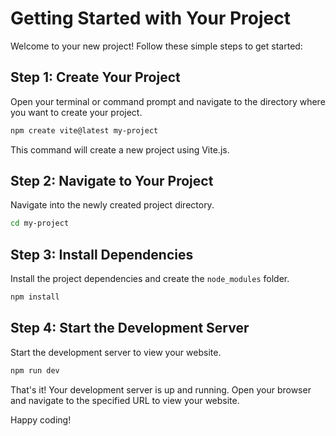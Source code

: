 
# Getting Started with Your Project

 Welcome to your new project! Follow these simple steps to get started:
 

## Step 1: Create Your Project

Open your terminal or command prompt and navigate to the directory where you want to create your project.

```bash
npm create vite@latest my-project
```

This command will create a new project using Vite.js.

## Step 2: Navigate to Your Project

Navigate into the newly created project directory.

```bash
cd my-project
```

## Step 3: Install Dependencies

Install the project dependencies and create the `node_modules` folder.

```bash
npm install
```

## Step 4: Start the Development Server

Start the development server to view your website.

```bash
npm run dev
```

That's it! Your development server is up and running. Open your browser and navigate to the specified URL to view your website.

Happy coding!
```
